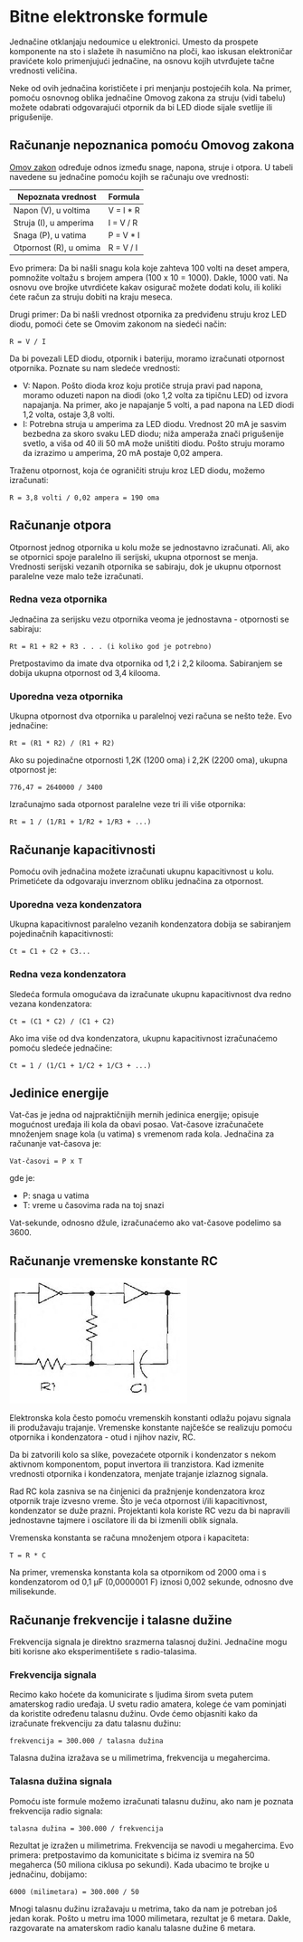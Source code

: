 # Bitne elektronske formule

Jednačine otklanjaju nedoumice u elektronici. Umesto da prospete komponente na sto i slažete ih nasumično na ploči, kao iskusan elektroničar pravićete kolo primenjujući jednačine, na osnovu kojih utvrđujete tačne vrednosti veličina.

Neke od ovih jednačina korističete i pri menjanju postojećih kola. Na primer, pomoću osnovnog oblika jednačine Omovog zakona za struju (vidi tabelu) možete odabrati odgovarajući otpornik da bi LED diode sijale svetlije ili prigušenije.

## Računanje nepoznanica pomoću Omovog zakona

[Omov zakon](omov-zakon) određuje odnos između snage, napona, struje i otpora. U tabeli navedene su jednačine pomoću kojih se računaju ove vrednosti:

Nepoznata vrednost     | Formula
-----------------------|----------
Napon (V), u voltima   | V = I * R
Struja (I), u amperima | I = V / R
Snaga (P), u vatima    | P = V * I
Otpornost (R), u omima | R = V / I

Evo primera: Da bi našli snagu kola koje zahteva 100 volti na deset ampera, pomnožite voltažu s brojem ampera (100 x 10 = 1000). Dakle, 1000 vati. Na osnovu ove brojke utvrdićete kakav osigurač možete dodati kolu, ili koliki ćete račun za struju dobiti na kraju meseca.

Drugi primer: Da bi našli vrednost otpornika za predviđenu struju kroz LED diodu, pomoći ćete se Omovim zakonom na siedeći način:
```
R = V / I
```

Da bi povezali LED diodu, otpornik i bateriju, moramo izračunati otpornost otpornika. Poznate su nam sledeće vrednosti:
* V: Napon. Pošto dioda kroz koju protiče struja pravi pad napona, moramo oduzeti napon na diodi (oko 1,2 volta za tipičnu LED) od izvora napajanja. Na primer, ako je napajanje 5 volti, a pad napona na LED diodi 1,2 volta, ostaje 3,8 volti.
* I: Potrebna struja u amperima za LED diodu. Vrednost 20 mA je sasvim bezbedna za skoro svaku LED diodu; niža amperaža znači prigušenije svetlo, a viša od 40 ili 50 mA može uništiti diodu. Pošto struju moramo da izrazimo u amperima, 20 mA postaje 0,02 ampera.

Traženu otpornost, koja će ograničiti struju kroz LED diodu, možemo izračunati:
```
R = 3,8 volti / 0,02 ampera = 190 oma
```

## Računanje otpora

Otpornost jednog otpornika u kolu može se jednostavno izračunati. Ali, ako se otpornici spoje paralelno ili serijski, ukupna otpornost se menja. Vrednosti serijski vezanih otpornika se sabiraju, dok je ukupnu otpornost paralelne veze malo teže izračunati.

### Redna veza otpornika

Jednačina za serijsku vezu otpornika veoma je jednostavna - otpornosti se sabiraju:
```
Rt = R1 + R2 + R3 . . . (i koliko god je potrebno)
```

Pretpostavimo da imate dva otpornika od 1,2 i 2,2 kilooma. Sabiranjem se dobija ukupna otpornost od 3,4 kilooma.

### Uporedna veza otpornika

Ukupna otpornost dva otpornika u paralelnoj vezi računa se nešto teže. Evo jednačine:
```
Rt = (R1 * R2) / (R1 + R2)
```

Ako su pojedinačne otpornosti 1,2K (1200 oma) i 2,2K (2200 oma), ukupna otpornost je:
```
776,47 = 2640000 / 3400
```

Izračunajmo sada otpornost paralelne veze tri ili više otpornika:
```
Rt = 1 / (1/R1 + 1/R2 + 1/R3 + ...)
```

## Računanje kapacitivnosti

Pomoću ovih jednačina možete izračunati ukupnu kapacitivnost u kolu. Primetićete da odgovaraju inverznom obliku jednačina za otpornost.

### Uporedna veza kondenzatora

Ukupna kapacitivnost paralelno vezanih kondenzatora dobija se sabiranjem pojedinačnih kapacitivnosti:
```
Ct = C1 + C2 + C3...
```

### Redna veza kondenzatora

Sledeća formula omogućava da izračunate ukupnu kapacitivnost dva redno vezana kondenzatora:
```
Ct = (C1 * C2) / (C1 + C2)
```

Ako ima više od dva kondenzatora, ukupnu kapacitivnost izračunaćemo pomoću sledeće jednačine:
```
Ct = 1 / (1/C1 + 1/C2 + 1/C3 + ...)
```

## Jedinice energije

Vat-čas je jedna od najpraktičnijih mernih jedinica energije; opisuje mogućnost uređaja ili kola da obavi posao. Vat-časove izračunačete množenjem snage kola (u vatima) s vremenom rada kola. Jednačina za računanje vat-časova je:

```
Vat-časovi = P x T
```

gde je:
- P: snaga u vatima
- T: vreme u časovima rada na toj snazi

Vat-sekunde, odnosno džule, izračunaćemo ako vat-časove podelimo sa 3600.

## Računanje vremenske konstante RC

![](slike/rc-veza.jpg)

Elektronska kola često pomoću vremenskih konstanti odlažu pojavu signala ili produžavaju trajanje. Vremenske konstante najčešće se realizuju pomoću otpornika i kondenzatora - otud i njihov naziv, RC.

Da bi zatvorili kolo sa slike, povezaćete otpornik i kondenzator s nekom aktivnom komponentom, poput invertora ili tranzistora. Kad izmenite vrednosti otpornika i kondenzatora, menjate trajanje izlaznog signala.

Rad RC kola zasniva se na činjenici da pražnjenje kondenzatora kroz otpornik traje izvesno vreme. Što je veća otpornost i/ili kapacitivnost, kondenzator se duže prazni. Projektanti kola koriste RC vezu da bi napravili jednostavne tajmere i oscilatore ili da bi izmenili oblik signala.

Vremenska konstanta se računa množenjem otpora i kapaciteta:

```
T = R * C
```

Na primer, vremenska konstanta kola sa otpornikom od 2000 oma i s kondenzatorom od 0,1 µF (0,0000001 F) iznosi 0,002 sekunde, odnosno dve milisekunde. 

## Računanje frekvencije i talasne dužine

Frekvencija signala je direktno srazmerna talasnoj dužini. Jednačine mogu biti korisne ako eksperimentišete s radio-talasima.

### Frekvencija signala

Recimo kako hoćete da komunicirate s ljudima širom sveta putem amaterskog radio uređaja. U svetu radio amatera, kolege će vam pominjati da koristite određenu talasnu dužinu. Ovde ćemo objasniti kako da izračunate frekvenciju za datu talasnu dužinu:

```
frekvencija = 300.000 / talasna dužina
```

Talasna dužina izražava se u milimetrima, frekvencija u megahercima.

### Talasna dužina signala

Pomoću iste formule možemo izračunati talasnu dužinu, ako nam je poznata frekvencija radio signala:

```
talasna dužina = 300.000 / frekvencija
```

Rezultat je izražen u milimetrima. Frekvencija se navodi u megahercima. Evo primera: pretpostavimo da komunicitate s bićima iz svemira na 50 megaherca (50 miliona ciklusa po sekundi). Kada ubacimo te brojke u jednačinu, dobijamo:

```
6000 (milimetara) = 300.000 / 50
```

Mnogi talasnu dužinu izražavaju u metrima, tako da nam je potreban još jedan korak. Pošto u metru ima 1000 milimetara, rezultat je 6 metara. Dakle, razgovarate na amaterskom radio kanalu talasne dužine 6 metara.
